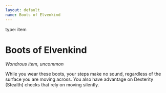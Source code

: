 ```yaml
---
layout: default
name: Boots of Elvenkind
---
```

type: item

# Boots of Elvenkind 
_Wondrous item, uncommon_ 

While you wear these boots, your steps make no sound, regardless of the surface you are moving across. You also have advantage on Dexterity (Stealth) checks that rely on moving silently. 